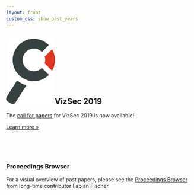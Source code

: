 ```yaml
---
layout: front
custom_css: show_past_years
---
```


<h2><img alt="Magnifying glass" src="/assets/img/branding_magnifier.png" class="header-magnifier"/>VizSec 2019</h2>

The <a href="/vizsec2019/#cfp">call for papers</a> for VizSec 2019 is now available!

<p><a class="btn btn-primary btn-lg pull-left" href="/vizsec2019" role="button">Learn more &raquo;</a></p> <br /><br /><br />

<!-- {% include call.html %} //-->


### Proceedings Browser

For a visual overview of past papers, please see the <a href="http://vizsec.dbvis.de">Proceedings Browser</a> from long-time contributor Fabian Fischer.
